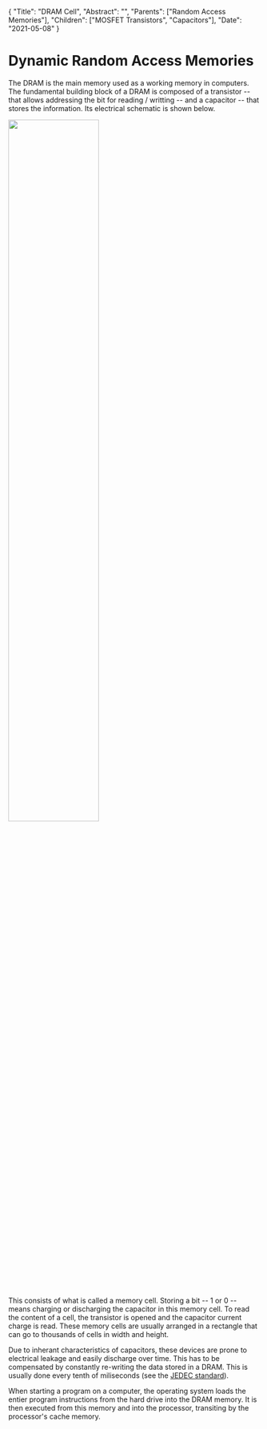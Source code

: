 {
    "Title": "DRAM Cell",
    "Abstract": "",
    "Parents": ["Random Access Memories"],
    "Children": ["MOSFET Transistors", "Capacitors"],
    "Date": "2021-05-08"
}

# Dynamic Random Access Memories

The DRAM is the main memory used as a working memory in computers. The fundamental building block of a DRAM is composed of a transistor -- that allows addressing the bit for reading / writting -- and a capacitor -- that stores the information. Its electrical schematic is shown below.

<img src="images/articles/DRAM-Cell.png" class="w3-center" width="60%" />

This consists of what is called a memory cell. Storing a bit -- 1 or 0 -- means charging or discharging the capacitor in this memory cell. To read the content of a cell, the transistor is opened and the capacitor current charge is read. These memory cells are usually arranged in a rectangle that can go to thousands of cells in width and height.

Due to inherant characteristics of capacitors, these devices are prone to electrical leakage and easily discharge over time. This has to be compensated by constantly re-writing the data stored in a DRAM. This is usually done every tenth of miliseconds (see the <a href="https://www.jedec.org">JEDEC standard</a>). 

When starting a program on a computer, the operating system loads the entier program instructions from the hard drive into the DRAM memory. It is then executed from this memory and into the processor, transiting by the processor's cache memory. 
